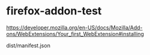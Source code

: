 # firefox-addon-test

https://developer.mozilla.org/en-US/docs/Mozilla/Add-ons/WebExtensions/Your_first_WebExtension#installing

dist/manifest.json
